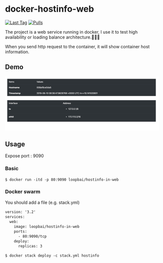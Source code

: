 # docker-hostinfo-web
[![Last Tag](https://badgen.net/github/tag/loopbai/docker-hostinfo-web?icon=docker)](https://hub.docker.com/r/loopbai/hostinfo-in-web)
[![Pulls](https://badgen.net/docker/pulls/loopbai/hostinfo-in-web?icon=github)](https://hub.docker.com/r/loopbai/hostinfo-in-web)

The project is a web service running in docker, I use it to test high availability or loading balance architecture.🔨🔨🔨

When you send http request to the container, it will show container host information.

## Demo
![image](https://raw.githubusercontent.com/loopbai/docker-hostinfo-web/master/docs/images/demo.jpg)

## Usage

Expose port : 9090

### Basic

`$ docker run -itd -p 80:9090 loopbai/hostinfo-in-web`

### Docker swarm

You should add a file (e.g. stack.yml)

```
version: '3.2'
services:
  web:
    image: loopbai/hostinfo-in-web
    ports:
      - 80:9090/tcp
    deploy:
      replicas: 3
```

`$ docker stack deploy -c stack.yml hostinfo`

